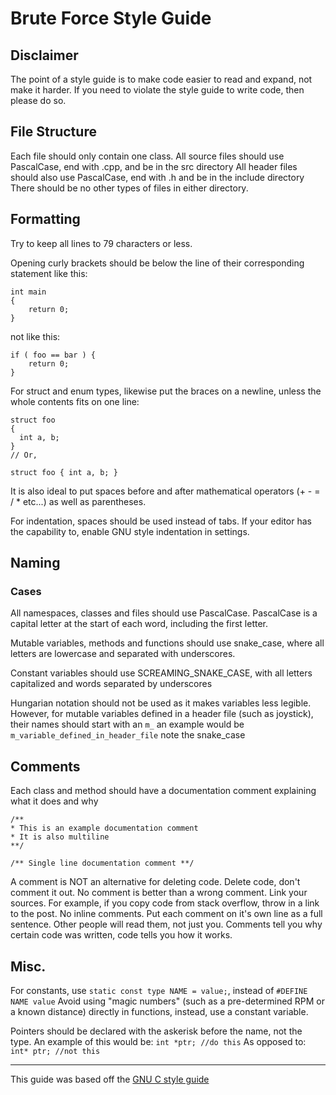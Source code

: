 # Brute Force Style Guide

## Disclaimer
The point of a style guide is to make code easier to read and expand, not make it harder.
If you need to violate the style guide to write code, then please do so.

## File Structure
Each file should only contain one class.
All source files should use PascalCase, end with .cpp, and be in the src directory
All header files should also use PascalCase, end with .h and be in the include directory
There should be no other types of files in either directory.

## Formatting
Try to keep all lines to 79 characters or less.

Opening curly brackets should be below the line of their corresponding statement
like this:
```
int main 
{
    return 0;
}
```
not like this:
```
if ( foo == bar ) {
    return 0;
}
```

For struct and enum types, likewise put the braces on a newline, unless the whole contents fits on one line: 
```
struct foo
{
  int a, b;
}
// Or,

struct foo { int a, b; }
```
It is also ideal to put spaces before and after mathematical operators (+ - = / * etc...) as well as parentheses.

For indentation, spaces should be used instead of tabs.
If your editor has the capability to, enable GNU style indentation in settings.

## Naming

### Cases
All namespaces, classes and files should use PascalCase.
PascalCase is a capital letter at the start of each word, including the first letter.

Mutable variables, methods and functions should use snake_case, where all letters are lowercase and separated with underscores.

Constant variables should use SCREAMING_SNAKE_CASE, with all letters capitalized and words separated by underscores

Hungarian notation should not be used as it makes variables less legible.
However, for mutable variables defined in a header file (such as joystick), their names should start with an `m_`
an example would be `m_variable_defined_in_header_file` note the snake_case

## Comments

Each class and method should have a documentation comment explaining what it does and why
```
/**
* This is an example documentation comment
* It is also multiline
**/
```
`/** Single line documentation comment **/`

A comment is NOT an alternative for deleting code. Delete code, don't comment it out.
No comment is better than a wrong comment.
Link your sources. For example, if you copy code from stack overflow, throw in a link to the post.
No inline comments. Put each comment on it's own line as a full sentence. Other people will read them, not just you.
Comments tell you why certain code was written, code tells you how it works.

## Misc.

For constants, use `static const type NAME = value;`, instead of `#DEFINE NAME value`
Avoid using "magic numbers" (such as a pre-determined RPM or a known distance) directly in functions, instead, use a constant variable.

Pointers should be declared with the askerisk before the name, not the type. An example of this would be:
`int *ptr; //do this`
As opposed to:
`int* ptr; //not this`

---
This guide was based off the [GNU C style guide](https://www.gnu.org/prep/standards/html_node/Writing-C.html)
